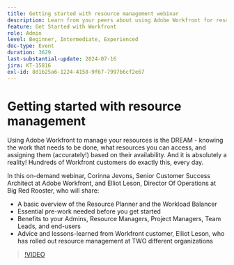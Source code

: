 ```yaml
---
title: Getting started with resource management webinar
description: Learn from your peers about using Adobe Workfront for resource management. Discover tips from experts on the Resource Planner, Workload Balancer, and successful implementation in our on-demand webinar.
feature: Get Started with Workfront
role: Admin
level: Beginner, Intermediate, Experienced
doc-type: Event
duration: 3629
last-substantial-update: 2024-07-16
jira: KT-15816
exl-id: 8d1b25a6-1224-4158-9f67-7997b6cf2e67
---
```

# Getting started with resource management

Using Adobe Workfront to manage your resources is the DREAM - knowing the work that needs to be done, what resources you can access, and assigning them (accurately!) based on their availability. And it is absolutely a reality! Hundreds of Workfront customers do exactly this, every day.  

In this on-demand webinar, Corinna Jevons, Senior Customer Success Architect at Adobe Workfront, and Elliot Leson, Director Of Operations at Big Red Rooster, who will share:

* A basic overview of the Resource Planner and the Workload Balancer
* Essential pre-work needed before you get started 
* Benefits to your Admins, Resource Managers, Project Managers, Team Leads, and end-users 
* Advice and lessons-learned from Workfront customer, Elliot Leson, who has rolled out resource management at TWO different organizations

>[!VIDEO](https://video.tv.adobe.com/v/3431010/?learn=on)
